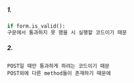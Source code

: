 ##### 1.

```python
if form.is_valid():
구문에서 통과하지 못 했을 시 실행할 코드이기 때문
```



##### 2.

```
POST일 때만 통과하게 하려는 코드이기 때문
POST외에 다른 method들이 존재하기 때문에
```

